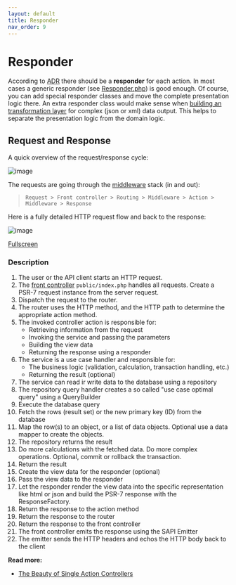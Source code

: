 ```yaml
---
layout: default
title: Responder
nav_order: 9
---
```


# Responder

According to [ADR](https://github.com/pmjones/adr) there should be a **responder** for each action.
In most cases a generic responder (see [Responder.php](https://github.com/odan/slim4-skeleton/blob/master/src/Responder/Responder.php))
is good enough. Of course, you can add special responder classes and move the complete presentation logic there.
An extra responder class would make sense when [building an transformation layer](https://fractal.thephpleague.com/)
for complex (json or xml) data output. This helps to separate the presentation logic from the domain logic.

## Request and Response

A quick overview of the request/response cycle:

![image](https://user-images.githubusercontent.com/781074/67461691-3c34a880-f63e-11e9-8266-2119ac98f639.png)

The requests are going through the [middleware](https://www.slimframework.com/docs/v4/concepts/middleware.html)
stack (in and out):

> `Request > Front controller > Routing > Middleware > Action > Middleware > Response`

Here is a fully detailed HTTP request flow and back to the response:

![image](https://user-images.githubusercontent.com/781074/59540964-b2dad000-8eff-11e9-89da-aa98e400bd88.png)

[Fullscreen](https://user-images.githubusercontent.com/781074/59540964-b2dad000-8eff-11e9-89da-aa98e400bd88.png)

### Description

1. The user or the API client starts an HTTP request.
2. The [front controller](https://en.wikipedia.org/wiki/Front_controller) `public/index.php` handles all requests.
   Create a PSR-7 request instance from the server request.
3. Dispatch the request to the router.
4. The router uses the HTTP method, and the HTTP path to determine the appropriate action method.
5. The invoked controller action is responsible for:
    * Retrieving information from the request
    * Invoking the service and passing the parameters
    * Building the view data
    * Returning the response using a responder
6. The service is a use case handler and responsible for:
    * The business logic (validation, calculation, transaction handling, etc.)
    * Returning the result (optional)
7. The service can read ir write data to the database using a repository
8. The repository query handler creates a so called "use case optimal query" using a QueryBuilder
9. Execute the database query
10. Fetch the rows (result set) or the new primary key (ID) from the database
11. Map the row(s) to an object, or a list of data objects. Optional use a data mapper to create the objects.
12. The repository returns the result
13. Do more calculations with the fetched data. Do more complex operations. Optional, commit or rollback the transaction.
14. Return the result
15. Create the view data for the responder (optional)
16. Pass the view data to the responder
17. Let the responder render the view data into the specific representation like html or json and build the
    PSR-7 response with the ResponseFactory.
18. Return the response to the action method
19. Return the response to the router
20. Return the response to the front controller
21. The front controller emits the response using the SAPI Emitter
22. The emitter sends the HTTP headers and echos the HTTP body back to the client

**Read more:**

* [The Beauty of Single Action Controllers](https://driesvints.com/blog/the-beauty-of-single-action-controllers)
